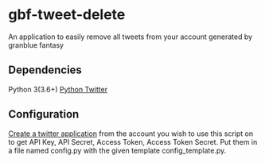 # gbf-tweet-delete
An application to easily remove all tweets from your account generated by granblue fantasy

## Dependencies
Python 3(3.6+)
[Python Twitter](https://github.com/bear/python-twitter)

## Configuration
[Create a twitter application](https://apps.twitter.com/) from the account you wish to use this script on to get API Key, API Secret, Access Token, Access Token Secret. Put them in a file named config.py with the given template config_template.py. 